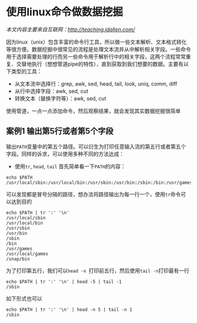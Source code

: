 # 使用linux命令做数据挖掘
*本文内容主要来自互联网：http://teaching.idallen.com/*

因为linux（unix）包含丰富的命令行工具，所以做一些文本解析、文本格式转化等很方便。数据挖掘中很常见的流程是处理文本流并从中解析相关字段。一些命令用于选择需要处理的行而另一些命令用于解析行中的相关字段，这两个流程常常重复、交替地执行（想想管道pipe的特性），直到获取到我们想要的数据。主要有以下类型的工具：
- 从文本流中选择行：grep, awk, sed, head, tail, look, uniq, comm, diff
- 从行中选择字段：awk, sed, cut
- 转换文本（替换字符等）：awk, sed, cut

使用管道，一点一点添加命令，然后观察结果，就会发现其实数据挖掘很简单

## 案例1 输出第5行或者第5个字段

输出`PATH`变量中的第五个路径。可以衍生为打印任意输入流的第五行或者第五个字段。同样的诉求，可以使用多种不同的方法达成：

- 使用`tr`, `head`, `tail`
首先简单看一下`PATH`的内容：
```shell
echo $PATH
/usr/local/sbin:/usr/local/bin:/usr/sbin:/usr/bin:/sbin:/bin:/usr/games:/usr/local/games:/snap/bin
```
可以发现都是冒号分隔的路径，想办法将路径输出为每一行一个，使用`tr`命令可以达到目的
```shell
echo $PATH | tr ':' '\n'
/usr/local/sbin
/usr/local/bin
/usr/sbin
/usr/bin
/sbin
/bin
/usr/games
/usr/local/games
/snap/bin
```
为了打印第五行，我们可以`head -n `打印前五行，然后使用`tail -n`打印最有一行
```shell
echo $PATH | tr ':' '\n' | head -5 | tail -1
/sbin
```
如下形式也可以
```shell
echo $PATH | tr ':' '\n' | head -n 5 | tail -n 1
/sbin
```

